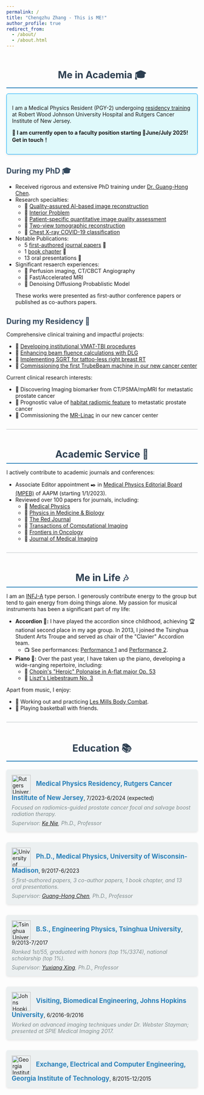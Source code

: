 ```yaml
---
permalink: /
title: "Chengzhu Zhang - This is ME!"
author_profile: true
redirect_from: 
  - /about/
  - /about.html
---
```


<style>
  .section-title {
    font-size: 1.8em;
    font-weight: bold;
    color: #2c3e50;
    margin-top: 2em;
    text-align: center;
    border-bottom: 2px solid #2980b9;
    padding-bottom: 0.3em;
  }

  .subsection-title {
    font-size: 1.4em;
    font-weight: bold;
    color: #34495e;
    margin-top: 1.5em;
    margin-bottom: 0.5em;
  }

  .timeline {
    margin: 1.5em 0;
    padding-left: 0;
    list-style: none;
  }

  .timeline-item {
    margin-bottom: 2em;
    padding: 1em;
    background: #ecf0f1;
    border-radius: 5px;
    box-shadow: 0px 2px 5px rgba(0, 0, 0, 0.1);
  }

  .institution {
    font-weight: bold;
    color: #2980b9;
    font-size: 1.2em;
  }

  .supervisor {
    font-style: italic;
    color: #7f8c8d;
    margin-top: 0.5em;
  }

  .logo {
    width: 50px;
    vertical-align: middle;
    margin-right: 10px;
  }

  .comment {
    font-style: italic;
    color: #7f8c8d;
    margin-top: 0.5em;
  }

  .highlight-box {
    background: #dff9fb;
    border: 1px solid #00a8ff;
    padding: 1em;
    border-radius: 5px;
    margin: 1em 0;
    box-shadow: 0px 2px 5px rgba(0, 0, 0, 0.1);
  }

  .divider {
    height: 1px;
    background-color: #bdc3c7;
    margin: 2em 0;
  }
</style>

<div class="section-title">Me in Academia 🎓</div>

<div class="highlight-box">
  <p>
    I am a Medical Physics Resident (PGY-2) undergoing <a href="https://sites.rutgers.edu/cinj-radiation-oncology/medical-physics-residency/">residency training</a> at Robert Wood Johnson University Hospital and Rutgers Cancer Institute of New Jersey. 
  </p>
  <p><b>📢 I am currently open to a faculty position starting 📅June/July 2025! Get in touch！</b></p>
</div>

<h2 class="subsection-title">During my PhD 🎓</h2>
<ul>
  <li>Received rigorous and extensive PhD training under <a href="https://scholar.google.com/citations?user=nw7lybEAAAAJ&hl=en">Dr. Guang-Hong Chen</a>.</li>
  <li>Research specialties:
    <ul>
      <li>🔹 <a href="/research/research-1">Quality-assured AI-based image reconstruction</a></li>
      <li>🔹 <a href="/research/research-2">Interior Problem</a></li>
      <li>🔹 <a href="/research/research-3">Patient-specific quantitative image quality assessment</a></li>
      <li>🔹 <a href="/research/research-4">Two-view tomographic reconstruction</a></li>
      <li>🔹 <a href="/research/research-5">Chest X-ray COVID-19 classification</a></li>
    </ul>
  </li>
  <li>Notable Publications:
    <ul>
      <li>5 <a href="/publication/">first-authored journal papers</a> 📄</li>
      <li>1 <a href="/publication/2023-bookchapter-6">book chapter</a> 🔖</li>
      <li>13 oral presentations 🎤</li>
    </ul>
  </li>
  <li>Significant resaerch experiences:
    <ul>
      <li>🔹 Perfusion imaging, CT/CBCT Angiography</li>
      <li>🔹 Fast/Accelerated MRI</li>
      <li>🔹 Denoising Diffusiong Probablistic Model</li>
    </ul>
  </li>
  <p>These works were presented as first-author conference papers or published as co-authors papers. 
</ul>

<h2 class="subsection-title">During my Residency 🏥</h2>
<p>Comprehensive clinical training and impactful projects:</p>
<ul>
  <li>🔸 <a href="/clinical/clinical-TBI">Developing institutional VMAT-TBI procedures</a></li>
  <li>🔸 <a href="/clinical/clinical-DLG">Enhancing beam fluence calculations with DLG</a></li>
  <li>🔸 <a href="/clinical/clinical-SGRT">Implementing SGRT for tattoo-less right breast RT</a></li>
  <li>🔸 <a href="/clinical/clinical-TB3Commissioning">Commissioning the first TrubeBeam machine in our new cancer center</a></li>
</ul>
<p>Current clinical research interests:</p>
<ul>
  <li>🔹 Discovering Imaging biomarker from CT/PSMA/mpMRI for metastatic prostate cancer</li>
  <li>🔹 Prognostic value of <a href="/images/HabitatProstate1.png">habitat radiomic feature</a> to metastatic prostate cancer</li>
  <li>🔹 Commissioning the <a href="/clinical/clinical-MRLC">MR-Linac</a> in our new cancer center </li>
</ul>


<div class="divider"></div>

<div class="section-title">Academic Service 📧</div>

<p>I actively contribute to academic journals and conferences:</p>
<ul>
  <li>Associate Editor appointment ✒️ in <a href="https://www.aapm.org/org/structure/default.asp?committee_code=MPBAE">Medical Physics Editorial Board (MPEB)</a> of AAPM (starting 1/1/2023).</li>
  <li>Reviewed over 100 papers for journals, including:
    <ul>
      <li>📘 <a href="https://aapm.onlinelibrary.wiley.com/journal/24734209">Medical Physics</a></li>
      <li>📗 <a href="https://iopscience.iop.org/journal/0031-9155">Physics in Medicine & Biology</a></li>
      <li>📕 <a href="https://www.redjournal.org/">The Red Journal</a></li>
      <li>📓 <a href="https://ieeexplore.ieee.org/xpl/RecentIssue.jsp?punumber=6745852">Transactions of Computational Imaging</a></li>
      <li>📔 <a href="https://www.frontiersin.org/journals/oncology">Frontiers in Oncology</a></li>
      <li>📒 <a href="https://www.spiedigitallibrary.org/journals/journal-of-medical-imaging">Journal of Medical Imaging</a></li>
    </ul>
  </li>
</ul>

<div class="divider"></div>

<div class="section-title">Me in Life 🎶</div>

<p>I am an <a href="https://www.16personalities.com/infj-personality">INFJ-A</a> type person. I generously contribute energy to the group but tend to gain energy from doing things alone. My passion for musical instruments has been a significant part of my life:</p>

<ul>
  <li>
    <b>Accordion 🎼:</b> I have played the accordion since childhood, achieving 🏆 national second place in my age group. In 2013, I joined the Tsinghua Student Arts Troupe and served as chair of the "Clavier" Accordion team. 
    <ul>
      <li>📺 See performances: <a href="https://www.youtube.com/watch?v=x7G1gQj_ozg">Performance 1</a> and <a href="https://www.youtube.com/watch?v=2bYkOFqpb14">Performance 2</a>.</li>
    </ul>
  </li>
  <li>
    <b>Piano 🎹:</b> Over the past year, I have taken up the piano, developing a wide-ranging repertoire, including:
    <ul>
      <li>🎵 <a href="https://www.youtube.com/watch?v=aZYYoDDmg8M">Chopin's "Heroic" Polonaise in A-flat major Op. 53</a></li>
      <li>🎵 <a href="https://www.youtube.com/watch?v=lhW_tRmpLFs">Liszt's Liebestraum No. 3</a></li>
    </ul>
  </li>
</ul>

<p>Apart from music, I enjoy:</p>
<ul>
  <li>💪 Working out and practicing <a href="https://www.lesmills.com/us/workouts/fitness-classes/bodycombat/">Les Mills Body Combat</a>.</li>
  <li>🏀 Playing basketball with friends.</li>
</ul>


<div class="divider"></div>

<div class="section-title">Education 📚</div>
<ul class="timeline">
  <li class="timeline-item">
    <img src="{{ site.baseurl }}/images/Rutgers_University_Logo.png" alt="Rutgers University" class="logo">
    <span class="institution">Medical Physics Residency, Rutgers Cancer Institute of New Jersey</span>, 7/2023-6/2024 (expected)
    <div class="comment">Focused on radiomics-guided prostate cancer focal and salvage boost radiation therapy.</div>
    <div class="supervisor">Supervisor: <a href="https://scholar.google.com/citations?user=1BKalcwAAAAJ&hl=en">Ke Nie</a>, Ph.D., Professor</div>
  </li>
  <li class="timeline-item">
    <img src="{{ site.baseurl }}/images/Wisconsin_Madison_Logo.png" alt="University of Wisconsin-Madison" class="logo">
    <span class="institution">Ph.D., Medical Physics, University of Wisconsin-Madison</span>, 9/2017-6/2023
    <div class="comment">5 first-authored papers, 3 co-author papers, 1 book chapter, and 13 oral presentations.</div>
    <div class="supervisor">Supervisor: <a href="https://scholar.google.com/citations?user=nw7lybEAAAAJ&hl=en">Guang-Hong Chen</a>, Ph.D., Professor</div>
  </li>
  <li class="timeline-item">
    <img src="{{ site.baseurl }}/images/Tsinghua_University_Logo.png" alt="Tsinghua University" class="logo">
    <span class="institution">B.S., Engineering Physics, Tsinghua University</span>, 9/2013-7/2017
    <div class="comment">Ranked 1st/55, graduated with honors (top 1%/3374), national scholarship (top 1%).</div>
    <div class="supervisor">Supervisor: <a href="https://scholar.google.com/citations?user=iWsEXE0AAAAJ&hl=zh-CN">Yuxiang Xing</a>, Ph.D., Professor</div>
  </li>
  <li class="timeline-item">
    <img src="{{ site.baseurl }}/images/Johns_Hopkins_University_Logo.png" alt="Johns Hopkins University" class="logo">
    <span class="institution">Visiting, Biomedical Engineering, Johns Hopkins University</span>, 6/2016-9/2016
    <div class="comment">Worked on advanced imaging techniques under Dr. Webster Stayman; presented at SPIE Medical Imaging 2017.</div>
  </li>
  <li class="timeline-item">
    <img src="{{ site.baseurl }}/images/GIT_Logo.png" alt="Georgia Institute of Technology" class="logo">
    <span class="institution">Exchange, Electrical and Computer Engineering, Georgia Institute of Technology</span>, 8/2015-12/2015
  </li>
</ul>
